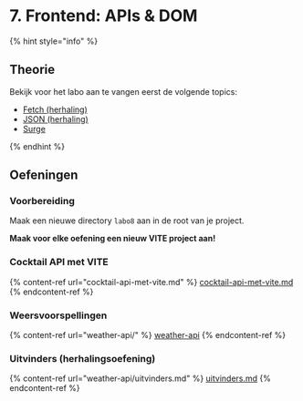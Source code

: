 # 7. Frontend: APIs & DOM

{% hint style="info" %}
## Theorie

Bekijk voor het labo aan te vangen eerst de volgende topics:

* [Fetch (herhaling)](../../cursus/wat-is-nodejs/asynchroon-programmeren/fetch.md)
* [JSON (herhaling)](../../cursus/wat-is-nodejs/asynchroon-programmeren/json.md)
* [Surge](../../cursus/frontend/deployment-met-surge.md)


{% endhint %}

## Oefeningen

### Voorbereiding

Maak een nieuwe directory `labo8` aan in de root van je project.

**Maak voor elke oefening een nieuw VITE project aan!**

### Cocktail API met VITE

{% content-ref url="cocktail-api-met-vite.md" %}
[cocktail-api-met-vite.md](cocktail-api-met-vite.md)
{% endcontent-ref %}

### Weersvoorspellingen

{% content-ref url="weather-api/" %}
[weather-api](weather-api/)
{% endcontent-ref %}

### Uitvinders (herhalingsoefening)

{% content-ref url="weather-api/uitvinders.md" %}
[uitvinders.md](weather-api/uitvinders.md)
{% endcontent-ref %}
